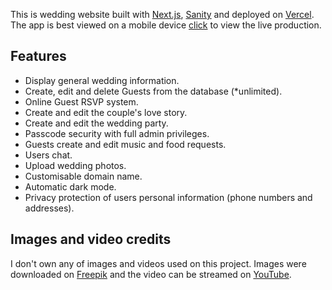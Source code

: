 This is wedding website built with [Next.js](https://nextjs.org/), [Sanity](https://sanity.io) and deployed on [Vercel](https://vercel.com). The app is best viewed on a mobile device [click](https://wedsite-gamma.vercel.app) to view the live production.

## Features

- Display general wedding information.
- Create, edit and delete Guests from the database (*unlimited).
- Online Guest RSVP system.
- Create and edit the couple's love story.
- Create and edit the wedding party.
- Passcode security with full admin privileges.
- Guests create and edit music and food requests.
- Users chat.
- Upload wedding photos.
- Customisable domain name.
- Automatic dark mode.
- Privacy protection of users personal information (phone numbers and addresses).

## Images and video credits
I don't own any of images and videos used on this project. Images were downloaded on [Freepik](https://freepik.com) and the video can be streamed on [YouTube](https://www.youtube.com/watch?v=HteQt1mkRfM).
